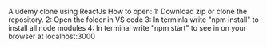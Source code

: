 A udemy clone using ReactJs
How to open:
1: Download zip or clone the repository.
2: Open the folder in VS code
3: In terminla write "npm install" to install all node modules
4: In terminal write "npm start" to see in on your browser at localhost:3000
